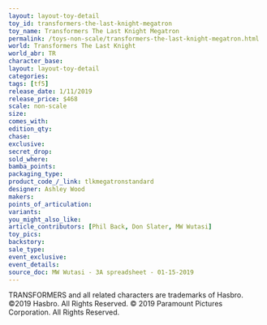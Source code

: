 ```yaml
---
layout: layout-toy-detail 
toy_id: transformers-the-last-knight-megatron
toy_name: Transformers The Last Knight Megatron
permalink: /toys-non-scale/transformers-the-last-knight-megatron.html
world: Transformers The Last Knight
world_abr: TR
character_base: 
layout: layout-toy-detail
categories: 
tags: [tf5]
release_date: 1/11/2019
release_price: $468 
scale: non-scale
size: 
comes_with: 
edition_qty: 
chase: 
exclusive: 
secret_drop: 
sold_where: 
bamba_points: 
packaging_type: 
product_code_/_link: tlkmegatronstandard
designer: Ashley Wood
makers: 
points_of_articulation: 
variants: 
you_might_also_like: 
article_contributors: [Phil Back, Don Slater, MW Wutasi]
toy_pics: 
backstory: 
sale_type: 
event_exclusive: 
event_details: 
source_doc: MW Wutasi - 3A spreadsheet - 01-15-2019
---
```

TRANSFORMERS and all related characters are trademarks of Hasbro. ©2019 Hasbro. All Rights Reserved. © 2019 Paramount Pictures Corporation. All Rights Reserved.